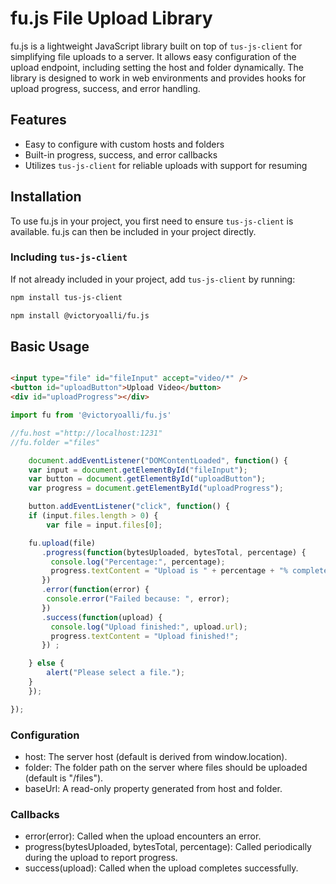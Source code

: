 # fu.js File Upload Library

fu.js is a lightweight JavaScript library built on top of `tus-js-client` for simplifying file uploads to a server. It allows easy configuration of the upload endpoint, including setting the host and folder dynamically. The library is designed to work in web environments and provides hooks for upload progress, success, and error handling.

## Features

- Easy to configure with custom hosts and folders
- Built-in progress, success, and error callbacks
- Utilizes `tus-js-client` for reliable uploads with support for resuming

## Installation

To use fu.js in your project, you first need to ensure `tus-js-client` is available. fu.js can then be included in your project directly.

### Including `tus-js-client`

If not already included in your project, add `tus-js-client` by running:

```bash
npm install tus-js-client
```

```bash
npm install @victoryoalli/fu.js
```

## Basic Usage

```html

<input type="file" id="fileInput" accept="video/*" />
<button id="uploadButton">Upload Video</button>
<div id="uploadProgress"></div>
```

```js
import fu from '@victoryoalli/fu.js'

//fu.host ="http://localhost:1231"
//fu.folder ="files"

    document.addEventListener("DOMContentLoaded", function() {
    var input = document.getElementById("fileInput");
    var button = document.getElementById("uploadButton");
    var progress = document.getElementById("uploadProgress");

    button.addEventListener("click", function() {
    if (input.files.length > 0) {
        var file = input.files[0];

    fu.upload(file)
       .progress(function(bytesUploaded, bytesTotal, percentage) {
         console.log("Percentage:", percentage);
         progress.textContent = "Upload is " + percentage + "% complete";
       })
       .error(function(error) {
        console.error("Failed because: ", error);
       })
       .success(function(upload) {
         console.log("Upload finished:", upload.url);
         progress.textContent = "Upload finished!";
       }) ;

    } else {
        alert("Please select a file.");
    }
    });

});

```

### Configuration

* host: The server host (default is derived from window.location).
* folder: The folder path on the server where files should be uploaded (default is "/files").
* baseUrl: A read-only property generated from host and folder.

### Callbacks

* error(error): Called when the upload encounters an error.
* progress(bytesUploaded, bytesTotal, percentage): Called periodically during the upload to report progress.
* success(upload): Called when the upload completes successfully.
